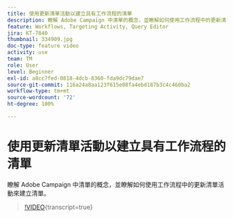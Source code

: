 ```yaml
---
title: 使用更新清單活動以建立具有工作流程的清單
description: 瞭解 Adobe Campaign 中清單的概念，並瞭解如何使用工作流程中的更新清單活動來建立清單。
feature: Workflows, Targeting Activity, Query Editor
jira: KT-7840
thumbnail: 334909.jpg
doc-type: feature video
activity: use
team: TM
role: User
level: Beginner
exl-id: a8cc7fed-0818-4dcb-8360-fda9dc79dae7
source-git-commit: 116a24a8aa123f615e08fa4ebd187b3c4c460ba2
workflow-type: tm+mt
source-wordcount: '72'
ht-degree: 100%

---
```


# 使用更新清單活動以建立具有工作流程的清單

瞭解 Adobe Campaign 中清單的概念，並瞭解如何使用工作流程中的更新清單活動來建立清單。

>[!VIDEO](https://video.tv.adobe.com/v/334909?quality=12&learn=on){transcript=true}
